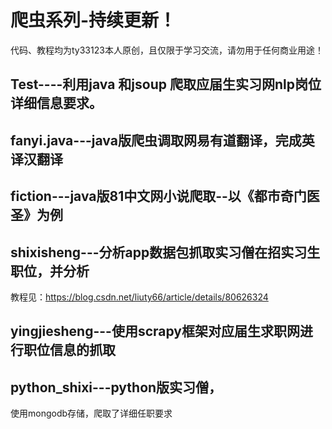 爬虫系列-持续更新！  
==== 

代码、教程均为ty33123本人原创，且仅限于学习交流，请勿用于任何商业用途！

Test----利用java 和jsoup 爬取应届生实习网nlp岗位详细信息要求。
------------------------------
fanyi.java---java版爬虫调取网易有道翻译，完成英译汉翻译
------------------------------

fiction---java版81中文网小说爬取--以《都市奇门医圣》为例
------------------------------

shixisheng---分析app数据包抓取实习僧在招实习生职位，并分析
-----------------------------
教程见：https://blog.csdn.net/liuty66/article/details/80626324

yingjiesheng---使用scrapy框架对应届生求职网进行职位信息的抓取
-----------------------------

python_shixi---python版实习僧，
------------------------------
使用mongodb存储，爬取了详细任职要求
